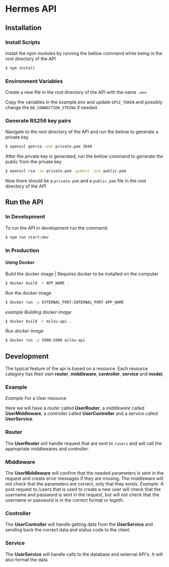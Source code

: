 # Hermes API

## Installation

### Install Scripts

Install the npm modules by running the bellow command while being in the root directory of the API

```bash
$ npm install
```

### Environment Variables

Create a new file in the root directory of the API with the name ```.env```

Copy the variables in the example.env and update ```GPSI_TOKEN``` and possibly change the ```DB_CONNECTION_STRING``` if needed. 

### Generate RS256 key pairs

Navigate to the root directory of the API and run the bellow to generate a private key
```bash
$ openssl genrsa -out private.pem 2048
```
After the private key is generated, run the bellow command to generate the public from the private key
```bash
$ openssl rsa -in private.pem -pubout -out public.pem
```

Now there should be a ```private.pem``` and  a ```public.pem``` file in the root directory of the API

## Run the API

### In Development

To run the API in development run the command:

```bash
$ npm run start:dev
```

### In Production

#### Using Docker

Build the docker image | Requires docker to be installed on the computer
```bash
$ docker build -t APP_NAME .
```
Run the docker image
```bash
$ docker run -p EXTERNAL_PORT:INTERNAL_PORT APP_NAME
```

*example*
*Building docker image*
```bash
$ docker build -t milou-api .
```
*Run docker image*
```bash
$ docker run -p 5000:5000 milou-api
```

## Development

The typical feature of the api is based on a resource.
Each resource category has their own **router**, **middleware**, **controller**, **service** and **model**, 

### Example
*Example* For a User resource

Here we will have a *router* called **UserRouter**, a *middleware* called **UserMiddleware**, a *controller* called **UserController** and a service called **UserService**.

### Router
The **UserRouter** will handle request that are sent to ```/users``` and will call the appropriate middlewares and controller. 

### Middleware
The **UserMiddleware** will confirm that the needed parameters is sent in the request and create error messages if they are missing. The middleware will not check that the parameters are correct, only that they exists.
*Example:* A post request to /users that is used to create a new user will check that the username and password is sent in the request, but will not check that the username or password is in the correct format or legnth.

### Controller
The **UserController** will handle getting data from the **UserService** and sending back the correct data and status code to the client.

### Service
The **UserService** will handle calls to the database and external API's. It will also format the data.


